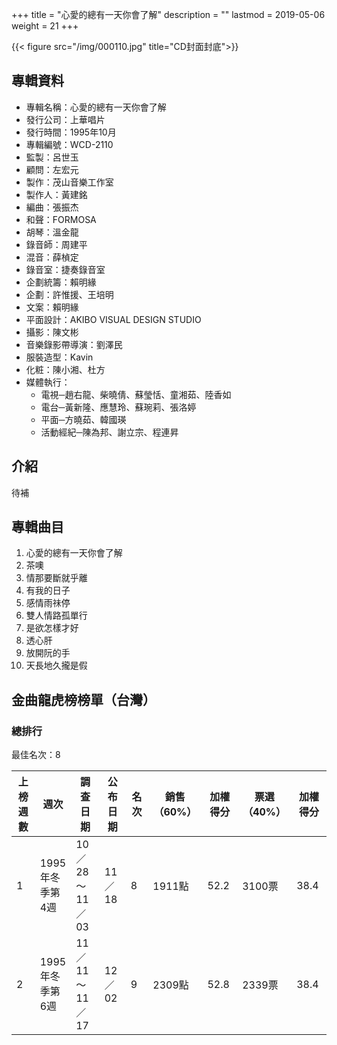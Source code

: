 +++
title = "心愛的總有一天你會了解"
description = ""
lastmod = 2019-05-06
weight = 21
+++

<style>
table th:first-of-type,th:nth-of-type(4),th:nth-of-type(6),th:nth-of-type(7),th:nth-of-type(8),th:nth-of-type(9) {
	width: 100px;
}
table th:nth-of-type(3) {
	width: 150px;
}
table th:nth-of-type(5) {
	width: 70px;
}
</style>

{{< figure src="/img/000110.jpg" title="CD封面封底">}}

## 專輯資料

* 專輯名稱：心愛的總有一天你會了解
* 發行公司：上華唱片
* 發行時間：1995年10月
* 專輯編號：WCD-2110
* 監製：呂世玉
* 顧問：左宏元
* 製作：茂山音樂工作室
* 製作人：黃建銘
* 編曲：張振杰
* 和聲：FORMOSA
* 胡琴：溫金龍
* 錄音師：周建平
* 混音：薛楨定
* 錄音室：捷奏錄音室
* 企劃統籌：賴明緣
* 企劃：許惟援、王培明
* 文案：賴明緣
* 平面設計：AKIBO VISUAL DESIGN STUDIO
* 攝影：陳文彬
* 音樂錄影帶導演：劉澤民
* 服裝造型：Kavin
* 化粧：陳小湘、杜方
* 媒體執行：
  * 電視─趙右龍、柴曉倩、蘇瑩恬、童湘茹、陸香如
  * 電台─黃新隆、應慧玲、蘇琬莉、張洛婷
  * 平面─方曉茹、韓國瑛
  * 活動經紀─陳為邦、謝立宗、程連昇


## 介紹

待補

## 專輯曲目

1. 心愛的總有一天你會了解
2. 茶噢
3. 情那要斷就乎離
4. 有我的日子
5. 感情雨祙停
6. 雙人情路孤單行
7. 是欲怎樣才好
8. 透心肝
9. 放開阮的手
10. 天長地久攏是假

## 金曲龍虎榜榜單（台灣）

### 總排行

最佳名次：8

上榜週數|  週次| 調查日期  | 公布日期  |名次 | 銷售（60%） |加權得分 |票選（40%） |加權得分
--------------|-------|------|-------|------|-------|------|------|------
1   | 1995年冬季第4週 | 10／28～11／03 | 11／18 | 8  |  1911點|  52.2|  3100票 |38.4
2   | 1995年冬季第6週 | 11／11～11／17 | 12／02 | 9  |  2309點|  52.8|  2339票 |38.4